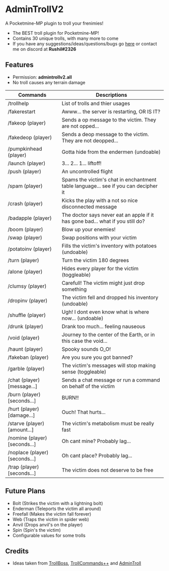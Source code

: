 # AdminTrollV2
A Pocketmine-MP plugin to troll your frenimies!

- The BEST troll plugin for Pocketmine-MP!
- Contains 30 unique trolls, with many more to come
- If you have any suggestions/ideas/questions/bugs go [here](https://github.com/Rushil13579/AdminTrollV2/issues) or contact me on discord at **Rushil#2326**

## Features

- Permission: **admintrollv2.all**
- No troll causes any terrain damage

Commands | Descriptions
---------|-------------
/trollhelp | List of trolls and thier usages
/fakerestart | Awww... the server is restarting, OR IS IT?
/fakeop (player) | Sends a op message to the victim. They are not opped...
/fakedeop (player) | Sends a deop message to the victim. They are not deopped...
/pumpkinhead (player) | Gotta hide from the endermen (undoable)
/launch (player) | 3... 2... 1... liftoff!
/push (player) | An uncontrolled flight
/spam (player) | Spams the victim's chat in enchantment table language... see if you can decipher it
/crash (player) | Kicks the play with a not so nice disconnected message
/badapple (player) | The doctor says never eat an apple if it has gone bad... what if you still do?
/boom (player) | Blow up your enemies!
/swap (player) | Swap positions with your victim
/potatoinv (player) | Fills the victim's inventory with potatoes (undoable)
/turn (player) | Turn the victim 180 degrees
/alone (player) | Hides every player for the victim (toggleable)
/clumsy (player) | Carefull! The victim might just drop something
/dropinv (player) | The victim fell and dropped his inventory (undoable)
/shuffle (player) | Ugh! I dont even know what is where now... (undoable)
/drunk (player) | Drank too much... feeling nauseous
/void (player) | Journey to the center of the Earth, or in this case the void...
/haunt (player) | Spooky sounds O_O!
/fakeban (player) | Are you sure you got banned?
/garble (player) | The victim's messages will stop making sense (toggleable)
/chat (player) [message...] | Sends a chat message or run a command on behalf of the victim
/burn (player) [seconds...] | BURN!!
/hurt (player) [damage...] | Ouch! That hurts...
/starve (player) [amount...] | The victim's metabolism must be really fast
/nomine (player) [seconds...] | Oh cant mine? Probably lag...
/noplace (player) [seconds...] | Oh cant place? Probably lag...
/trap (player) [seconds...] | The victim does not deserve to be free

## Future Plans
- Bolt (Strikes the victim with a lightning bolt)
- Enderman (Teleports the victim all around)
- Freefall (Makes the victim fall forever)
- Web (Traps the victim in spider web)
- Anvil (Drops anvil's on the player)
- Spin (Spin's the victim)
- Configurable values for some trolls

## Credits

- Ideas taken from [TrollBoss](https://www.spigotmc.org/resources/trollboss.47423/), [TrollCommands++](https://dev.bukkit.org/projects/troll-commands-plus-plus) and [AdminTroll](https://poggit.pmmp.io/p/admintroll)
